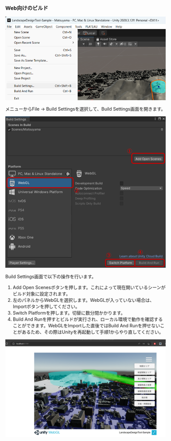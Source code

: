 ### Web向けのビルド

![](..\resources\buildForWeb\buildSettings.png)

メニューからFile → Build Settingsを選択して、Build Settings画面を開きます。

![](..\resources\buildForWeb\buildSettingsOperation.png)

Build Settings画面で以下の操作を行います。

1. Add Open Scenesボタンを押します。これによって現在開いているシーンがビルド対象に設定されます。
2. 左のパネルからWebGLを選択します。WebGLが入っていない場合は、Importボタンを押してください。
3. Switch Platformを押します。切替に数分間かかります。
4. Build And Runを押すとビルドが実行され、ローカル環境で動作を確認することができます。WebGLをImportした直後ではBuild And Runを押せないことがあるため、その際はUnityを再起動して手順1からやり直してください。

![](..\resources\buildForWeb\checkLocalOperation.png)
